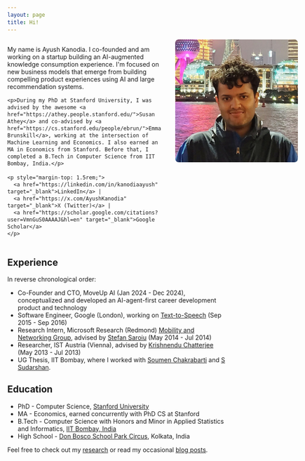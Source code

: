 ```yaml
---
layout: page
title: Hi!
---
```


<div style="display: flex; align-items: flex-start; gap: 2rem; margin-bottom: 2rem;">
  <div style="flex: 1;">
    <p>My name is Ayush Kanodia. I co-founded and am working on a startup building an AI-augmented knowledge consumption experience. I'm focused on new business models that emerge from building compelling product experiences using AI and large recommendation systems.</p>
    
    <p>During my PhD at Stanford University, I was advised by the awesome <a href="https://athey.people.stanford.edu/">Susan Athey</a> and co-advised by <a href="https://cs.stanford.edu/people/ebrun/">Emma Brunskill</a>, working at the intersection of Machine Learning and Economics. I also earned an MA in Economics from Stanford. Before that, I completed a B.Tech in Computer Science from IIT Bombay, India.</p>
    
    <p style="margin-top: 1.5rem;">
      <a href="https://linkedin.com/in/kanodiaayush" target="_blank">LinkedIn</a> | 
      <a href="https://x.com/AyushKanodia" target="_blank">X (Twitter)</a> | 
      <a href="https://scholar.google.com/citations?user=VmnGuS0AAAAJ&hl=en" target="_blank">Google Scholar</a>
    </p>
  </div>
  
  <div style="flex-shrink: 0;">
    <img src="/assets/images/custom/kanodiaayush-large.png" alt="Ayush Kanodia" style="width: 280px; height: auto; border-radius: 8px;">
  </div>
</div>

## Experience

In reverse chronological order:

- Co-Founder and CTO, MoveUp AI (Jan 2024 - Dec 2024), conceptualized and developed an AI-agent-first career development product and technology
- Software Engineer, Google (London), working on [Text-to-Speech](https://cloud.google.com/text-to-speech) (Sep 2015 - Sep 2016)
- Research Intern, Microsoft Research (Redmond) [Mobility and Networking Group](https://www.microsoft.com/en-us/research/group/mobility-and-networking-research/#!other-members), advised by [Stefan Saroiu](https://stefan.t8k2.com/) (May 2014 - Jul 2014)
- Researcher, IST Austria (Vienna), advised by [Krishnendu Chatterjee](https://ist.ac.at/en/research/chatterjee-group/) (May 2013 - Jul 2013)
- UG Thesis, IIT Bombay, where I worked with [Soumen Chakrabarti](https://www.cse.iitb.ac.in/~soumen/) and [S Sudarshan](https://www.cse.iitb.ac.in/~sudarsha/).

## Education

- PhD - Computer Science, [Stanford University](https://www.stanford.edu/)
- MA - Economics, earned concurrently with PhD CS at Stanford
- B.Tech - Computer Science with Honors and Minor in Applied Statistics and Informatics, [IIT Bombay, India](https://en.wikipedia.org/wiki/IIT_Bombay)
- High School - [Don Bosco School Park Circus](https://en.wikipedia.org/wiki/Don_Bosco_School,_Park_Circus), Kolkata, India

Feel free to check out my [research](/research/) or read my occasional [blog posts](/posts/). 